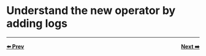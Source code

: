 # Understand the new operator by adding logs


<hr>
<div style="font-weight: bold; ">
  <span style="float: left">
    <a href="../04-install-the-new-crd-on-kubernetes/README.md">⬅️ Prev</a>
  </span>
  <span style="float: right">
    <a href="../06-use-data-defined-in-the-crd-within-the-operator/README.md">Next ➡️</a>
  </span>
</div>
